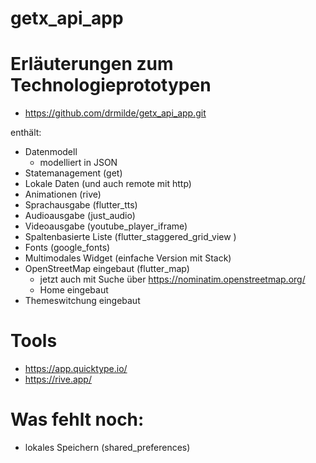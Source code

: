 # getx_api_app

# Erläuterungen zum Technologieprototypen

  - https://github.com/drmilde/getx_api_app.git

enthält:

  - Datenmodell
    - modelliert in JSON
  - Statemanagement (get)
  - Lokale Daten (und auch remote mit http)
  - Animationen (rive)
  - Sprachausgabe (flutter_tts)
  - Audioausgabe (just_audio)
  - Videoausgabe (youtube_player_iframe)
  - Spaltenbasierte Liste (flutter_staggered_grid_view )
  - Fonts (google_fonts)
  - Multimodales Widget (einfache Version mit Stack)
  - OpenStreetMap eingebaut (flutter_map)
    - jetzt auch mit Suche über https://nominatim.openstreetmap.org/
    - Home eingebaut
  - Themeswitchung eingebaut    


# Tools
  - https://app.quicktype.io/
  - https://rive.app/

# Was fehlt noch:

 - lokales Speichern (shared_preferences)

